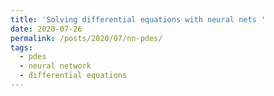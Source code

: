```yaml
---
title: 'Solving differential equations with neural nets '
date: 2020-07-26
permalink: /posts/2020/07/nn-pdes/
tags:
  - pdes
  - neural network
  - differential equations
---
```


<script src="https://gist.github.com/enzoMiller/29749111d4535a2f0f6e839bbd65869e.js"></script>
